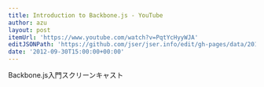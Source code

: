 ```yaml
---
title: Introduction to Backbone.js - YouTube
author: azu
layout: post
itemUrl: 'https://www.youtube.com/watch?v=PqtYcHyyWJA'
editJSONPath: 'https://github.com/jser/jser.info/edit/gh-pages/data/2012/09/index.json'
date: '2012-09-30T15:00:00+00:00'
---
```

Backbone.js入門スクリーンキャスト

